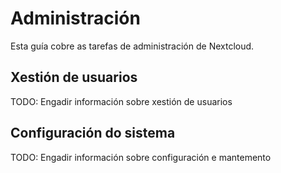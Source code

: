 # Administración

Esta guía cobre as tarefas de administración de Nextcloud.

## Xestión de usuarios

TODO: Engadir información sobre xestión de usuarios

## Configuración do sistema

TODO: Engadir información sobre configuración e mantemento
